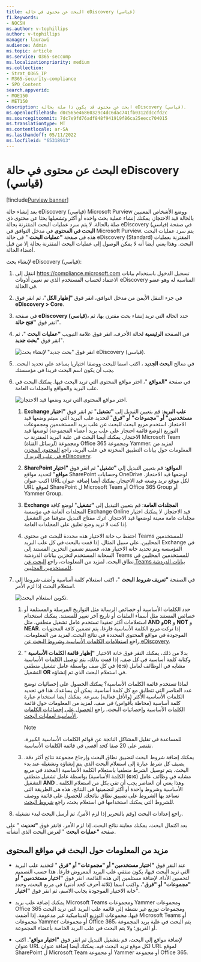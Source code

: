 ```yaml
---
title: البحث عن محتوى في حالة eDiscovery (قياسي)
f1.keywords:
- NOCSH
ms.author: v-tophillips
author: v-tophillips
manager: laurawi
audience: Admin
ms.topic: article
ms.service: O365-seccomp
ms.localizationpriority: medium
ms.collection:
- Strat_O365_IP
- M365-security-compliance
- SPO_Content
search.appverid:
- MOE150
- MET150
description: ابحث عن محتوى قد يكون ذا صلة بحالة eDiscovery (قياسي).
ms.openlocfilehash: d0c565e46860329c4dc6dac741fb0312ddccfd2c
ms.sourcegitcommit: 7dc7e9fd76adf848f941919f86ca25eecc704015
ms.translationtype: MT
ms.contentlocale: ar-SA
ms.lasthandoff: 05/11/2022
ms.locfileid: "65318913"
---
```

# <a name="search-for-content-in-a-ediscovery-standard-case"></a>البحث عن محتوى في حالة eDiscovery (قياسي)

[!include[Purview banner](../includes/purview-rebrand-banner.md)]

بعد إنشاء حالة eDiscovery (قياسي) Microsoft Purview ووضع الأشخاص المعنيين بالحالة قيد الاحتجاز، يمكنك إنشاء عملية بحث واحدة أو أكثر وتشغيلها بحثا عن محتوى ذي صلة بالحالة. لا يتم سرد عمليات البحث المقترنة بحالة eDiscovery (قياسي) في صفحة **البحث في المحتوى** في مدخل التوافق في Microsoft Purview. يتم سرد عمليات البحث هذه في صفحة **"عمليات البحث** " في حالة eDiscovery (Standard) المقترنة بعمليات البحث. وهذا يعني أيضا أنه لا يمكن الوصول إلى عمليات البحث المقترنة بحالة إلا من قبل أعضاء الحالة.

لإنشاء بحث eDiscovery (قياسي):
  
1. انتقل إلى <https://compliance.microsoft.com> تسجيل الدخول باستخدام بيانات الاعتماد لحساب المستخدم الذي تم تعيين أذونات eDiscovery المناسبة له وهو عضو في الحالة.

2. في جزء التنقل الأيمن من مدخل التوافق، انقر فوق **"إظهار الكل**"، ثم انقر فوق **eDiscovery > Core**.

3. في صفحة **eDiscovery (قياسي)،** حدد الحالة التي تريد إنشاء بحث مقترن بها، ثم انقر فوق **"فتح حالة**".

4. في الصفحة **الرئيسية** لحالة الأحرف، انقر فوق علامة التبويب **"عمليات البحث** "، ثم انقر فوق **"بحث جديد**".

   ![انقر فوق "بحث جديد" لإنشاء بحث eDiscovery (قياسي).](../media/CoreeDiscoverySearch1.png)

5. في معالج **البحث الجديد** ، اكتب اسما للبحث ووصفا اختياريا يساعد على تحديد البحث. يجب أن يكون اسم البحث فريدا في مؤسستك.

6. في صفحة **"المواقع** "، اختر مواقع المحتوى التي تريد البحث فيها. يمكنك البحث في علب البريد والمواقع والمجلدات العامة.

    ![اختر مواقع المحتوى التي تريد وضعها قيد الاحتجاز.](../media/ContentSearchLocations.png)
  
   1. **Exchange علب البريد**: قم بتعيين التبديل إلى **"تشغيل**" ثم انقر فوق **"اختيار مستخدمين" أو "مجموعات" أو "فرق**" لتحديد علب البريد التي سيتم وضعها قيد الاحتجاز. استخدم مربع البحث للبحث عن علب بريد المستخدمين ومجموعات التوزيع (لوضع قائمة احتجاز على علب بريد أعضاء المجموعة) لوضعها قيد الاحتجاز. يمكنك أيضا البحث في علبة البريد المقترنة ب Microsoft Team (لرسائل القناة) ومجموعة Office 365 ومجموعة Yammer. لمزيد من المعلومات حول بيانات التطبيق المخزنة في علب البريد، راجع [المحتوى المخزن في علب البريد ل eDiscovery](what-is-stored-in-exo-mailbox.md).

   2. **SharePoint المواقع**: قم بتعيين التبديل إلى **"تشغيل**" ثم انقر فوق **"اختيار مواقع**" لتحديد مواقع SharePoint وحسابات OneDrive لوضعها قيد الاحتجاز. اكتب عنوان URL لكل موقع تريد وضعه قيد الاحتجاز. يمكنك أيضا إضافة عنوان URL لموقع SharePoint ل Microsoft Team أو Office 365 Group أو Yammer Group.
  
   3. **Exchange المجلدات العامة**: قم بتعيين التبديل إلى **"تشغيل**" لوضع كافة المجلدات العامة في مؤسسة Exchange Online قيد الاحتجاز. لا يمكنك اختيار مجلدات عامة معينة لوضعها قيد الاحتجاز. اترك مفتاح التبديل متوقفا عن التشغيل إذا كنت لا تريد وضع تعليق على المجلدات العامة.
  
   4. احتفظ ب خانة الاختيار هذه محددة للبحث عن محتوى Teams للمستخدمين المحليين. على سبيل المثال، إذا قمت بالبحث في كل علب البريد Exchange في المؤسسة وتم تحديد خانة الاختيار هذه، فسيتم تضمين التخزين المستند إلى السحابة المستخدم لتخزين بيانات الدردشة Teams للمستخدمين المحليين في نطاق البحث. لمزيد من المعلومات، راجع [البحث عن Teams بيانات الدردشة للمستخدمين المحليين](search-cloud-based-mailboxes-for-on-premises-users.md).

7. في الصفحة **"تعريف شروط البحث** "، اكتب استعلام كلمة أساسية وأضف شروطا إلى استعلام البحث إذا لزم الأمر.

   ![تكوين استعلام البحث.](../media/ContentSearchQuery.png)

   1. حدد الكلمات الأساسية أو خصائص الرسالة مثل التواريخ المرسلة والمستلمة أو خصائص المستند مثل أسماء الملفات أو تاريخ آخر تغيير للمستند. يمكنك استخدام استعلامات أكثر تعقيدا تستخدم عامل تشغيل منطقي، مثل **AND** **وOR** و **NOT** و **NEAR**. إذا تركت مربع الكلمة الأساسية فارغا، يتم تضمين كافة المحتويات الموجودة في مواقع المحتوى المحددة في نتائج البحث. لمزيد من المعلومات، راجع [استعلامات الكلمات الأساسية وشروط البحث عن eDiscovery](keyword-queries-and-search-conditions.md).

   2. بدلا من ذلك، يمكنك النقر فوق خانة الاختيار **"إظهار قائمة الكلمات الأساسية** " وكتابة كلمة أساسية في كل صف. إذا قمت بذلك، يتم توصيل الكلمات الأساسية في كل صف بواسطة عامل تشغيل منطقي (**c:s**) مشابه في الوظائف لعامل التشغيل **OR** في استعلام البحث الذي تم إنشاؤه.

      لماذا تستخدم قائمة الكلمات الأساسية؟ يمكنك الحصول على إحصائيات توضح عدد العناصر التي تتطابق مع كل كلمة أساسية. يمكن أن يساعدك هذا في تحديد الكلمات الأساسية الأكثر (والأقل فعالية) بسرعة. يمكنك أيضا استخدام عبارة كلمة أساسية (محاطة بأقواس) في صف. لمزيد من المعلومات حول قائمة الكلمات الأساسية وإحصائيات البحث، راجع [الحصول على إحصائيات الكلمات الأساسية لعمليات البحث](view-keyword-statistics-for-content-search.md#get-keyword-statistics-for-searches).

      > [!NOTE]
      > للمساعدة في تقليل المشاكل الناتجة عن قوائم الكلمات الأساسية الكبيرة، تقتصر على 20 صفا كحد أقصى في قائمة الكلمات الأساسية.

   3. يمكنك إضافة شروط البحث لتضييق نطاق البحث وإرجاع مجموعة نتائج أكثر دقة. يضيف كل شرط عبارة إلى استعلام البحث الذي يتم إنشاؤه وتشغيله عند بدء البحث. يتم توصيل الشرط منطقيا باستعلام الكلمة الأساسية (المحدد في مربع الكلمة الأساسية) بواسطة عامل تشغيل منطقي (**c:c**) مشابه في وظائف عامل التشغيل **AND** . وهذا يعني أن العناصر يجب أن تفي بكل من استعلام الكلمة الأساسية وشروط واحدة أو أكثر لتضمينها في النتائج. هذه هي الطريقة التي تساعد بها الشروط على تضييق نطاق نتائجك. للحصول على قائمة ووصف للشروط التي يمكنك استخدامها في استعلام بحث، راجع [شروط البحث](keyword-queries-and-search-conditions.md#search-conditions).

8. راجع إعدادات البحث (وقم بالتحرير إذا لزم الأمر)، ثم أرسل البحث لبدء تشغيله.

بعد اكتمال البحث، يمكنك معاينة نتائج البحث. إذا لزم الأمر، فانقر فوق **"تحديث** " على صفحة **"عمليات البحث** " لعرض البحث الذي أنشأته.

## <a name="more-information-about-searching-content-locations"></a>مزيد من المعلومات حول البحث في مواقع المحتوى

- عند النقر فوق **"اختيار مستخدمين" أو "مجموعات" أو "فرق** " لتحديد علب البريد التي تريد البحث فيها، يكون منتقي علب البريد المعروض فارغا. هذا حسب التصميم لتحسين الأداء. لإضافة مستلمين إلى هذه القائمة، انقر فوق **"اختيار مستخدمين" أو "مجموعات" أو "فرق**"، واكتب اسما (ثلاثة أحرف كحد أدنى) في مربع البحث، وحدد خانة الاختيار الموجودة بجانب الاسم، ثم انقر فوق **"اختيار**".

- يمكنك إضافة علب بريد Microsoft Teams ومجموعات Yammer ومجموعات Office 365 ومجموعات توزيع غير نشطة إلى قائمة علب البريد التي تريد البحث فيها. مجموعات التوزيع الديناميكية غير مدعومة. إذا أضفت Microsoft Teams أو مجموعات Yammer أو مجموعات Office 365، يتم البحث في علبة بريد المجموعة أو الفريق؛ ولا يتم البحث في علب البريد الخاصة بأعضاء المجموعة.

- لإضافة مواقع إلى البحث، قم بتشغيل التبديل ثم انقر فوق **"اختيار مواقع**". اكتب عنوان URL لكل موقع تريد البحث فيه. يمكنك أيضا إضافة عنوان URL لموقع SharePoint ل Microsoft Team أو مجموعة Yammer أو مجموعة Office 365.
